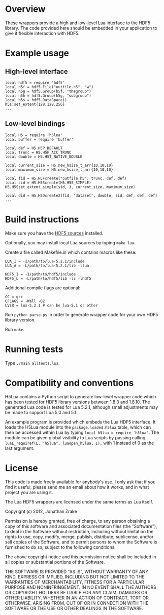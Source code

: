 
# Overview

These wrappers provide a high and low-level Lua interface to the HDF5
library. The code provided here should be embedded in your application to give
it flexible interaction with HDF5.

# Example usage

## High-level interface
    local hdf5 = require 'hdf5'
    local h5f = hdf5.File("outfile.h5", "w")
    local h5g = hdf5.Group(h5f, "thegroup")
    local h5h = hdf5.Group(h5g, "subgroup")
    local h5s = hdf5.DataSpace()
    h5s:set_extent{128,128,256}
    ...


## Low-level bindings
    local H5 = require 'h5lua'
    local buffer = require 'buffer'

    local def = H5.H5P_DEFAULT
    local trunc = H5.H5F_ACC_TRUNC
    local double = H5.H5T_NATIVE_DOUBLE

    local current_size = H5.new_hsize_t_arr{10,10,10}
    local maximum_size = H5.new_hsize_t_arr{10,10,10}

    local fid = H5.H5Fcreate("outfile.h5", trunc, def, def)
    local sid = H5.H5Screate(H5.H5S_SIMPLE)
    H5.H5Sset_extent_simple(sid, 3, current_size, maximum_size)

    local did = H5.H5Dcreate2(fid, "dataset", double, sid, def, def, def)
    ...


# Build instructions

Make sure you have the [HDF5
sources](http://www.hdfgroup.org/HDF5/release/obtain5.html) installed.


Optionally, you may install local Lua sources by typing `make lua`.

Create a file called Makefile.in which contains macros like these:

    LUA_I = -I/path/to/lua-5.2.1/include
    LUA_A = -L/path/to/lua-5.2.1/lib -llua

    HDF5_I = -I/path/to/hdf5/include
    HDF5_L = -L/path/to/hdf5/lib -lz -lhdf5


Additional compile flags are optional:

    CC = gcc
    CFLAGS = -Wall -O2
    LVER = lua-5.2.1 # can be lua-5.1 or other

Run `python parse.py` in order to generate wrapper code for your own HDF5
library version.

Run `make`.


# Running tests

Type `./main alltests.lua`.


# Compatibility and conventions

H5Lua contains a Python script to generate low-level wrapper code which has been
tested for HDF5 library versions between 1.8.3 and 1.8.10. The generated Lua
code is tested for Lua 5.2.1, although small adjustments may be made to support
Lua 5.0 and 5.1.

An example program is provided which embeds the Lua HDF5 interface. It loads the
H5Lua module into the `package.loaded.h5lua` table, which can then be accessed
within Lua by typing `local h5lua = require 'h5lua'`. The module can be given
global visibility to Lua scripts by passing calling `luaL_requiref(L, "h5lua",
luaopen_h5lua, 1);` with 1 instead of 0 as the last argument.


# License

This code is made freely available for anybody's use. I only ask that if you
find it useful, please send me an email about how it works, and in what project
you are using it.


The Lua HDF5 wrappers are licensed under the same terms as Lua itself.

Copyright (c) 2012, Jonathan Zrake

Permission is hereby granted, free of charge, to any person obtaining a copy of
this software and associated documentation files (the "Software"), to deal in
the Software without restriction, including without limitation the rights to
use, copy, modify, merge, publish, distribute, sublicense, and/or sell copies of
the Software, and to permit persons to whom the Software is furnished to do so,
subject to the following conditions:

The above copyright notice and this permission notice shall be included in all
copies or substantial portions of the Software.

THE SOFTWARE IS PROVIDED "AS IS", WITHOUT WARRANTY OF ANY KIND, EXPRESS OR
IMPLIED, INCLUDING BUT NOT LIMITED TO THE WARRANTIES OF MERCHANTABILITY, FITNESS
FOR A PARTICULAR PURPOSE AND NONINFRINGEMENT. IN NO EVENT SHALL THE AUTHORS OR
COPYRIGHT HOLDERS BE LIABLE FOR ANY CLAIM, DAMAGES OR OTHER LIABILITY, WHETHER
IN AN ACTION OF CONTRACT, TORT OR OTHERWISE, ARISING FROM, OUT OF OR IN
CONNECTION WITH THE SOFTWARE OR THE USE OR OTHER DEALINGS IN THE SOFTWARE.

